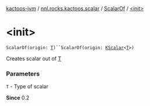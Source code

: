 [kactoos-jvm](../../index.md) / [nnl.rocks.kactoos.scalar](../index.md) / [ScalarOf](index.md) / [&lt;init&gt;](./-init-.md)

# &lt;init&gt;

`ScalarOf(origin: `[`T`](index.md#T)`)``ScalarOf(origin: `[`KScalar`](../../nnl.rocks.kactoos/-k-scalar.md)`<`[`T`](index.md#T)`>)`

Creates scalar out of [T](index.md#T)

### Parameters

`T` - Type of scalar

**Since**
0.2

